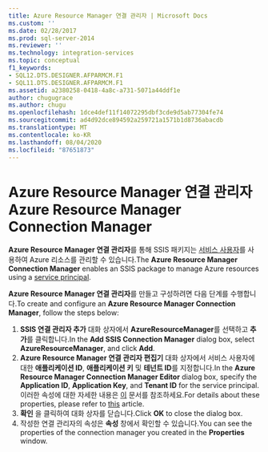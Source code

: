 ```yaml
---
title: Azure Resource Manager 연결 관리자 | Microsoft Docs
ms.custom: ''
ms.date: 02/28/2017
ms.prod: sql-server-2014
ms.reviewer: ''
ms.technology: integration-services
ms.topic: conceptual
f1_keywords:
- SQL12.DTS.DESIGNER.AFPARMCM.F1
- SQL11.DTS.DESIGNER.AFPARMCM.F1
ms.assetid: a2380258-0418-4a8c-a731-5071a44ddf1e
author: chugugrace
ms.author: chugu
ms.openlocfilehash: 1dce4def11f14072295dbf3cde9d5ab77304fe74
ms.sourcegitcommit: ad4d92dce894592a259721a1571b1d8736abacdb
ms.translationtype: MT
ms.contentlocale: ko-KR
ms.lasthandoff: 08/04/2020
ms.locfileid: "87651873"
---
```

# <a name="azure-resource-manager-connection-manager"></a><span data-ttu-id="d1ab9-102">Azure Resource Manager 연결 관리자</span><span class="sxs-lookup"><span data-stu-id="d1ab9-102">Azure Resource Manager Connection Manager</span></span>
<span data-ttu-id="d1ab9-103">**Azure Resource Manager 연결 관리자**를 통해 SSIS 패키지는 [서비스 사용자](https://docs.microsoft.com/azure/azure-resource-manager/resource-group-create-service-principal-portal)를 사용하여 Azure 리소스를 관리할 수 있습니다.</span><span class="sxs-lookup"><span data-stu-id="d1ab9-103">The **Azure Resource Manager Connection Manager** enables an SSIS package to manage Azure resources using a [service principal](https://docs.microsoft.com/azure/azure-resource-manager/resource-group-create-service-principal-portal).</span></span>

<span data-ttu-id="d1ab9-104">**Azure Resource Manager 연결 관리자**를 만들고 구성하려면 다음 단계를 수행합니다.</span><span class="sxs-lookup"><span data-stu-id="d1ab9-104">To create and configure an **Azure Resource Manager Connection Manager**, follow the steps below:</span></span>

1. <span data-ttu-id="d1ab9-105">**SSIS 연결 관리자 추가** 대화 상자에서 **AzureResourceManager**를 선택하고 **추가**를 클릭합니다.</span><span class="sxs-lookup"><span data-stu-id="d1ab9-105">In the **Add SSIS Connection Manager** dialog box, select **AzureResourceManager**, and click **Add**.</span></span>
2. <span data-ttu-id="d1ab9-106">**Azure Resource Manager 연결 관리자 편집기** 대화 상자에서 서비스 사용자에 대한 **애플리케이션 ID**, **애플리케이션 키** 및 **테넌트 ID**를 지정합니다.</span><span class="sxs-lookup"><span data-stu-id="d1ab9-106">In the **Azure Resource Manager Connection Manager Editor** dialog box, specify the **Application ID**, **Application Key**, and **Tenant ID** for the service principal.</span></span> <span data-ttu-id="d1ab9-107">이러한 속성에 대한 자세한 내용은 [이](https://docs.microsoft.com/azure/azure-resource-manager/resource-group-create-service-principal-portal) 문서를 참조하세요.</span><span class="sxs-lookup"><span data-stu-id="d1ab9-107">For details about these properties, please refer to [this](https://docs.microsoft.com/azure/azure-resource-manager/resource-group-create-service-principal-portal) article.</span></span>
3. <span data-ttu-id="d1ab9-108">**확인** 을 클릭하여 대화 상자를 닫습니다.</span><span class="sxs-lookup"><span data-stu-id="d1ab9-108">Click **OK** to close the dialog box.</span></span>
4. <span data-ttu-id="d1ab9-109">작성한 연결 관리자의 속성은 **속성** 창에서 확인할 수 있습니다.</span><span class="sxs-lookup"><span data-stu-id="d1ab9-109">You can see the properties of the connection manager you created in the **Properties** window.</span></span>

